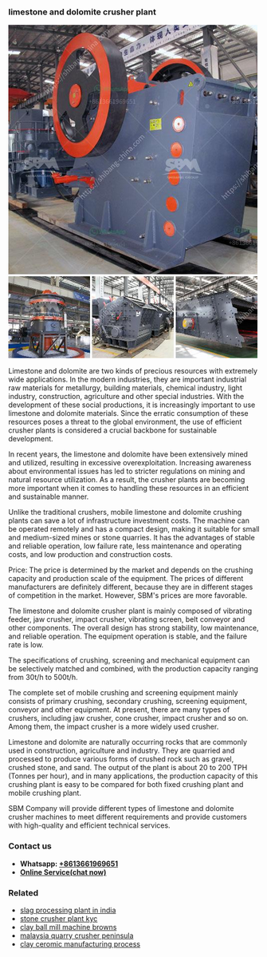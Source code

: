 <h3>limestone and dolomite crusher plant</h3><img src='1703042144.jpg' alt=''><p>Limestone and dolomite are two kinds of precious resources with extremely wide applications. In the modern industries, they are important industrial raw materials for metallurgy, building materials, chemical industry, light industry, construction, agriculture and other special industries. With the development of these social productions, it is increasingly important to use limestone and dolomite materials. Since the erratic consumption of these resources poses a threat to the global environment, the use of efficient crusher plants is considered a crucial backbone for sustainable development.</p><p>In recent years, the limestone and dolomite have been extensively mined and utilized, resulting in excessive overexploitation. Increasing awareness about environmental issues has led to stricter regulations on mining and natural resource utilization. As a result, the crusher plants are becoming more important when it comes to handling these resources in an efficient and sustainable manner.</p><p>Unlike the traditional crushers, mobile limestone and dolomite crushing plants can save a lot of infrastructure investment costs. The machine can be operated remotely and has a compact design, making it suitable for small and medium-sized mines or stone quarries. It has the advantages of stable and reliable operation, low failure rate, less maintenance and operating costs, and low production and construction costs.</p><p>Price: The price is determined by the market and depends on the crushing capacity and production scale of the equipment. The prices of different manufacturers are definitely different, because they are in different stages of competition in the market. However, SBM's prices are more favorable.</p><p>The limestone and dolomite crusher plant is mainly composed of vibrating feeder, jaw crusher, impact crusher, vibrating screen, belt conveyor and other components. The overall design has strong stability, low maintenance, and reliable operation. The equipment operation is stable, and the failure rate is low.</p><p>The specifications of crushing, screening and mechanical equipment can be selectively matched and combined, with the production capacity ranging from 30t/h to 500t/h.</p><p>The complete set of mobile crushing and screening equipment mainly consists of primary crushing, secondary crushing, screening equipment, conveyor and other equipment. At present, there are many types of crushers, including jaw crusher, cone crusher, impact crusher and so on. Among them, the impact crusher is a more widely used crusher.</p><p>Limestone and dolomite are naturally occurring rocks that are commonly used in construction, agriculture and industry. They are quarried and processed to produce various forms of crushed rock such as gravel, crushed stone, and sand. The output of the plant is about 20 to 200 TPH (Tonnes per hour), and in many applications, the production capacity of this crushing plant is easy to be compared for both fixed crushing plant and mobile crushing plant.</p><p>SBM Company will provide different types of limestone and dolomite crusher machines to meet different requirements and provide customers with high-quality and efficient technical services.</p><h3>Contact us</h3><ul><li><strong>Whatsapp:&nbsp;<a href="https://wa.me/8613661969651">+8613661969651</a></strong></li><li><a href="https://swt.shibang-china.com/?git&amp;zhl&amp;limestone and dolomite crusher plant"><strong>Online Service(chat now)</strong></a></li></ul><h3>Related</h3><ul><li><a href='slag processing plant in india.md'>slag processing plant in india</a></li><li><a href='stone crusher plant kyc.md'>stone crusher plant kyc</a></li><li><a href='clay ball mill machine browns.md'>clay ball mill machine browns</a></li><li><a href='malaysia quarry crusher peninsula.md'>malaysia quarry crusher peninsula</a></li><li><a href='clay ceromic manufacturing process.md'>clay ceromic manufacturing process</a></li></ul>
